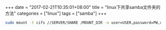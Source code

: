 +++
date = "2017-02-21T10:35:01+08:00"
title = "linux下共享samba文件夹的方法"
categories = ["linux"]
tags = ["samba"]
+++

```bash
sudo mount -t cifs //SERVER/SHARE /MOUNT_DIR -o user=USER,password=PW,uid=$USER,gid=$USER
```
